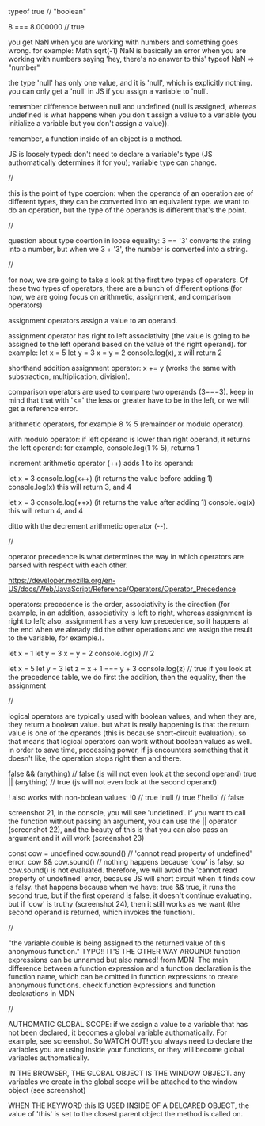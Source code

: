 typeof true // "boolean"

8 === 8.000000 // true

you get NaN when you are working with numbers and something goes wrong. for example: Math.sqrt(-1)
NaN is basically an error when you are working with numbers saying 'hey, there's no answer to this'
typeof NaN => "number"

the type 'null' has only one value, and it is 'null', which is explicitly nothing. you can only get a 'null' in JS if you assign a variable to 'null'.

remember difference between null and undefined (null is assigned, whereas undefined is what happens when you don't assign a value to a variable (you initialize a variable but you don't assign a value)).

remember, a function inside of an object is a method.

JS is loosely typed: don't need to declare a variable's type (JS authomatically determines it for you); variable type can change.

//

this is the point of type coercion: when the operands of an operation are of different types, they can be converted into an equivalent type. we want to do an operation, but the type of the operands is different that's the point.

//

question about type coertion in loose equality: 3 == '3' converts the string into a number, but when we 3 + '3', the number is converted into a string.

//

for now, we are going to take a look at the first two types of operators. Of these two types of operators, there are a bunch of different options (for now, we are going focus on arithmetic, assignment, and comparison operators)

assignment operators assign a value to an operand.

assignment operator has right to left associativity (the value is going to be assigned to the left operand based on the value of the right operand). for example:
let x = 5
let y = 3
x = y = 2
console.log(x), x will return 2

shorthand addition assignment operator: x += y (works the same with substraction, multiplication, division).

comparison operators are used to compare two operands (3===3). keep in mind that that with '<=' the less or greater have to be in the left, or we will get a reference error.

arithmetic operators, for example 8 % 5 (remainder or modulo operator).

with modulo operator: if left operand is lower than right operand, it returns the left operand: for example, console.log(1 % 5), returns 1

increment arithmetic operator (++) adds 1 to its operand:

let x = 3
console.log(x++)
(it returns the value before adding 1)
console.log(x)
this will return 3, and 4

let x = 3
console.log(++x)
(it returns the value after adding 1)
console.log(x)
this will return 4, and 4

ditto with the decrement arithmetic operator (--).

//

operator precedence is what determines the way in which operators are parsed with respect with each other.

https://developer.mozilla.org/en-US/docs/Web/JavaScript/Reference/Operators/Operator_Precedence

operators: precedence is the order, associativity is the direction (for example, in an addition, associativity is left to right, whereas assignment is right to left; also, assignment has a very low precedence, so it happens at the end when we already did the other operations and we assign the result to the variable, for example.).

let x = 1
let y = 3
x = y = 2
console.log(x) // 2

let x = 5
let y = 3
let z = x + 1 === y + 3
console.log(z) // true
if you look at the precedence table, we do first the addition, then the equality, then the assignment

//

logical operators are typically used with boolean values, and when they are, they return a boolean value. but what is really happening is that the return value is one of the operands (this is because short-circuit evaluation). so that means that logical operators can work without boolean values as well.
in order to save time, processing power, if js encounters something that it doesn't like, the operation stops right then and there.

false && (anything) // false (js will not even look at the second operand)
true || (anything) // true (js will not even look at the second operand)

! also works with non-bolean values:
!0 // true
!null // true
!'hello' // false

screenshot 21, in the console, you will see 'undefined'. if you want to call the function without passing an argument, you can use the || operator (screenshot 22), and the beauty of this is that you can also pass an argument and it will work (screenshot 23)

const cow = undefined
cow.sound() // 'cannot read property of undefined' error.
cow && cow.sound() // nothing happens because 'cow' is falsy, so cow.sound() is not evaluated. therefore, we will avoid the 'cannot read property of undefined' error, because JS will short circuit when it finds cow is falsy.
that happens because when we have: true && true, it runs the second true, but if the first operand is false, it doesn't continue evaluating.
but if 'cow' is truthy (screenshot 24), then it still works as we want (the second operand is returned, which invokes the function).

//

"the variable double is being assigned to the returned value of this anonymous function." TYPO!! IT'S THE OTHER WAY AROUND!
function expressions can be unnamed but also named!
from MDN: The main difference between a function expression and a function declaration is the function name, which can be omitted in function expressions to create anonymous functions.
check function expressions and function declarations in MDN

//

AUTHOMATIC GLOBAL SCOPE:
if we assign a value to a variable that has not been declared, it becomes a global variable authomatically. For example, see screenshot. So WATCH OUT! you always need to declare the variables you are using inside your functions, or they will become global variables authomatically.

IN THE BROWSER, THE GLOBAL OBJECT IS THE WINDOW OBJECT.
any variables we create in the global scope will be attached to the window object (see screenshot)

WHEN THE KEYWORD this IS USED INSIDE OF A DELCARED OBJECT, the value of 'this' is set to the closest parent object the method is called on.
